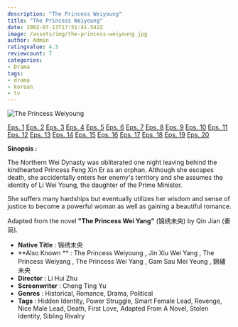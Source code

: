 ```yaml
---
description: "The Princess Weiyoung"
title: "The Princess Weiyoung"
date: 2002-07-13T17:51:41.542Z
image: /assets/img/the-princess-weiyoung.jpg
author: Admin
ratingvalue: 4.5
reviewcount: 7
categories:
- Drama
tags:
- drama
- korean
- tv
---
```


![The Princess Weiyoung](/assets/img/the-princess-weiyoung.jpg)

[Eps. 1](/video/the-princess-weiyoung-eps-1)
[Eps. 2](/video/the-princess-weiyoung-eps-2)
[Eps. 3](/video/the-princess-weiyoung-eps-3)
[Eps. 4](/video/the-princess-weiyoung-eps-4)
[Eps. 5](/video/the-princess-weiyoung-eps-5)
[Eps. 6](/video/the-princess-weiyoung-eps-6)
[Eps. 7](/video/the-princess-weiyoung-eps-7)
[Eps. 8](/video/the-princess-weiyoung-eps-8)
[Eps. 9](/video/the-princess-weiyoung-eps-9)
[Eps. 10](/video/the-princess-weiyoung-eps-10)
[Eps. 11](/video/the-princess-weiyoung-eps-11)
[Eps. 12](/video/the-princess-weiyoung-eps-12)
[Eps. 13](/video/the-princess-weiyoung-eps-13)
[Eps. 14](/video/the-princess-weiyoung-eps-14)
[Eps. 15](/video/the-princess-weiyoung-eps-15)
[Eps. 16](/video/the-princess-weiyoung-eps-16)
[Eps. 17](/video/the-princess-weiyoung-eps-17)
[Eps. 18](/video/the-princess-weiyoung-eps-18)
[Eps. 19](/video/the-princess-weiyoung-eps-19)
[Eps. 20](/video/the-princess-weiyoung-eps-20)

**Sinopsis :**

The Northern Wei Dynasty was obliterated one night leaving behind the kindhearted Princess Feng Xin Er as an orphan. Although she escapes death, she accidentally enters her enemy's territory and she assumes the identity of Li Wei Young, the daughter of the Prime Minister. 

She suffers many hardships but eventually utilizes her wisdom and sense of justice to become a powerful woman as well as gaining a beautiful romance.

Adapted from the novel **"The Princess Wei Yang"** (锦绣未央) by Qin Jian (秦简).

- **Native Title** : 锦绣未央
- **Also Known ** : The Princess Weiyoung , Jin Xiu Wei Yang , The Princess Weiyang , The Princess Wei Yang , Gam Sau Mei Yeung , 錦繡未央
- **Director** : Li Hui Zhu
- **Screenwriter** : Cheng Ting Yu
- **Genres** : Historical, Romance, Drama, Political
- **Tags** : Hidden Identity, Power Struggle, Smart Female Lead, Revenge, Nice Male Lead, Death, First Love, Adapted From A Novel, Stolen Identity, Sibling Rivalry 